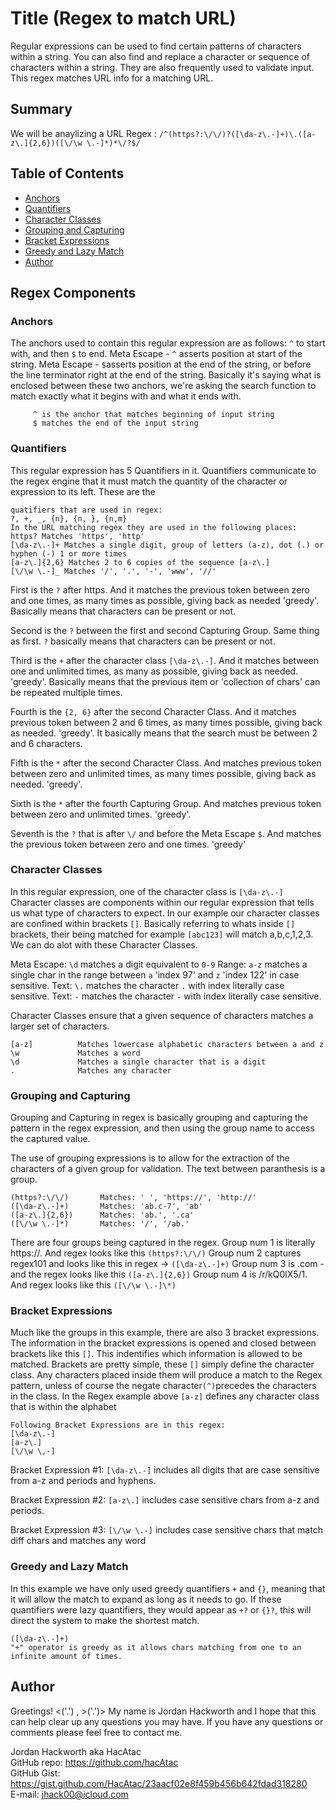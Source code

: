 # Title (Regex to match URL)

Regular expressions can be used to find certain patterns of characters within a string. You can also find and replace a character or sequence of characters within a string. They are also frequently used to validate input. This regex matches URL info for a matching URL.

## Summary

We will be anaylizing a URL Regex : `/^(https?:\/\/)?([\da-z\.-]+)\.([a-z\.]{2,6})([\/\w \.-]*)*\/?$/`

## Table of Contents

- [Anchors](#anchors)
- [Quantifiers](#quantifiers)
- [Character Classes](#character-classes)
- [Grouping and Capturing](#grouping-and-capturing)
- [Bracket Expressions](#bracket-expressions)
- [Greedy and Lazy Match](#greedy-and-lazy-match)
- [Author](#author)

## Regex Components

### Anchors

The anchors used to contain this regular expression are as follows: `^` to start with, and then `$` to end.
Meta Escape - `^` asserts position at start of the string.
Meta Escape - `$`asserts position at the end of the string, or before the line terminator right at the end of the string.
Basically it's saying what is enclosed between these two anchors, we're asking the search function to match exactly what it begins with
and what it ends with.

         ^ is the anchor that matches beginning of input string
         $ matches the end of the input string

### Quantifiers

This regular expression has 5 Quantifiers in it.
Quantifiers communicate to the regex engine that it must match the quantity of the character or expression to its left. These are the

    quatifiers that are used in regex:
    ?, +, _, {n}, {n, }, {n,m}
    In the URL matching regex they are used in the following places:
    https? Matches 'https', 'http'
    [\da-z\.-]+ Matches a single digit, group of letters (a-z), dot (.) or hyphen (-) 1 or more times
    [a-z\.]{2,6} Matches 2 to 6 copies of the sequence [a-z\.]
    [\/\w \.-]_ Matches '/', '.', '-', 'www', '//'

First is the `?` after https. And it matches the previous token between zero and one times, as many times as possible, giving back as needed 'greedy'. Basically means that characters can be present or not.

Second is the `?` between the first and second Capturing Group. Same thing as first. `?` basically means that characters can be present or not.

Third is the `+` after the character class `[\da-z\.-]`. And it matches between one and unlimited times, as many as possible, giving back as needed. 'greedy'. Basically means that the previous item or 'collection of chars' can be repeated multiple times.

Fourth is the `{2, 6}` after the second Character Class. And it matches previous token between 2 and 6 times, as many times possible, giving back as needed. 'greedy'. It basically means that the search must be between 2 and 6 characters.

Fifth is the `*` after the second Character Class. And matches previous token between zero and unlimited times, as many times possible, giving back as needed. 'greedy'.

Sixth is the `*` after the fourth Capturing Group. And matches previous token between zero and unlimited times. 'greedy'.

Seventh is the `?` that is after `\/` and before the Meta Escape `$`. And matches the previous token between zero and one times. 'greedy'

### Character Classes

In this regular expression, one of the character class is `[\da-z\.-]`
Character classes are components within our regular expression that tells us what type of characters to expect. In our example our character classes are confined within brackets `[]`. Basically referring to whats inside `[]` brackets, their being matched for example `[abc123]` will match a,b,c,1,2,3. We can do alot with these Character Classes.

Meta Escape: `\d` matches a digit equivalent to `0-9`
Range: `a-z` matches a single char in the range between `a` 'index 97' and `z` 'index 122' in case sensitive.
Text: `\.` matches the character `.` with index literally case sensitive.
Text: `-` matches the character `-` with index literally case sensitive.

Character Classes ensure that a given sequence of characters matches a larger set of characters.

    [a-z]          Matches lowercase alphabetic characters between a and z
    \w             Matches a word
    \d             Matches a single character that is a digit
    .              Matches any character

### Grouping and Capturing

Grouping and Capturing in regex is basically grouping and capturing the pattern in the regex expression, and then using the group name to access the captured value.

The use of grouping expressions is to allow for the extraction of the characters of a given group for validation. The text between paranthesis is a group.

    (https?:\/\/)       Matches: ' ', 'https://', 'http://'
    ([\da-z\.-]+)       Matches: 'ab.c-7', 'ab'
    ([a-z\.]{2,6})      Matches: 'ab.', '.ca'
    ([\/\w \.-]*)       Matches: '/', '/ab.'

There are four groups being captured in the regex.
Group num 1 is literally https://. And regex looks like this `(https?:\/\/)`
Group num 2 captures regex101 and looks like this in regex -> `([\da-z\.-]+)`
Group num 3 is .com - and the regex looks like this `([a-z\.]{2,6})`
Group num 4 is /r/kQ0lX5/1. And regex looks like this `([\/\w \.-]\*)`

### Bracket Expressions

Much like the groups in this example, there are also 3 bracket expressions. The information in the bracket expressions is opened and closed between brackets like this `[]`. This indentifies which information is allowed to be matched.
Brackets are pretty simple, these `[]` simply define the character class. Any characters placed inside them will produce a match to the Regex pattern, unless of course the negate character`(^)`precedes the characters in the class. In the Regex example above `[a-z]` defines any character class that is within the alphabet

    Following Bracket Expressions are in this regex:
    [\da-z\.-]
    [a-z\.]
    [\/\w \,-]

Bracket Expression #1: `[\da-z\.-]` includes all digits that are case sensitive from a-z and periods and hyphens.

Bracket Expression #2: `[a-z\.]` includes case sensitive chars from a-z and periods.

Bracket Expression #3: `[\/\w \.-]` includes case sensitive chars that match diff chars and matches any word

### Greedy and Lazy Match

In this example we have only used greedy quantifiers `+` and `{}`, meaning that it will allow the match to expand as long as it needs to go. If these quantifiers were lazy quantifiers, they would appear as `+?` or `{}?`, this will direct the system to make the shortest match.

    ([\da-z\.-]+)
    "+" operator is greedy as it allows chars matching from one to an infinite amount of times.

## Author

Greetings! <('.') , >('.')> My name is Jordan Hackworth and I hope that this can help clear up any questions you may have.
If you have any questions or comments please feel free to contact me.

Jordan Hackworth aka HacAtac </br>
GitHub repo: https://github.com/hacAtac </br>
GitHub Gist: https://gist.github.com/HacAtac/23aacf02e8f459b456b642fdad318280 </br>
E-mail: jhack00@icloud.com </br>
